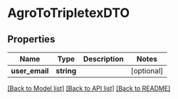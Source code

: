 # AgroToTripletexDTO

## Properties
Name | Type | Description | Notes
------------ | ------------- | ------------- | -------------
**user_email** | **string** |  | [optional] 

[[Back to Model list]](../README.md#documentation-for-models) [[Back to API list]](../README.md#documentation-for-api-endpoints) [[Back to README]](../README.md)


